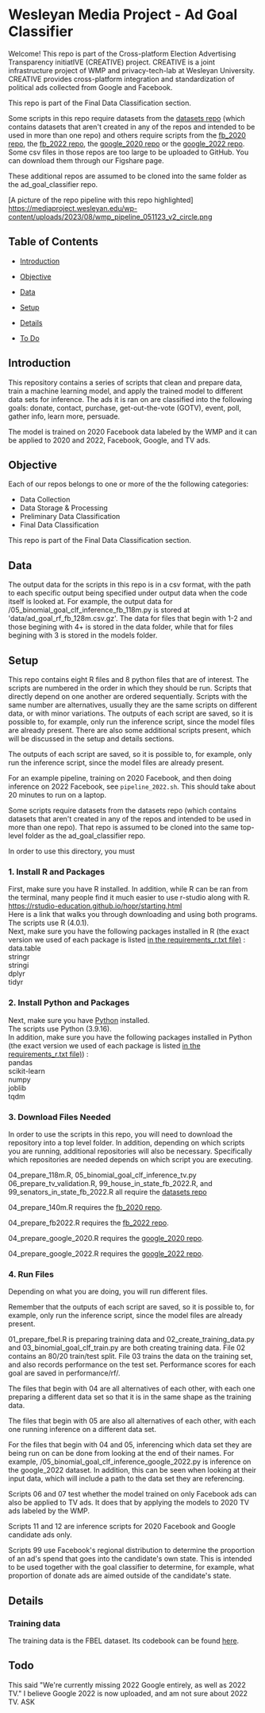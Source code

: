 # Wesleyan Media Project - Ad Goal Classifier 

Welcome! This repo is part of the Cross-platform Election Advertising Transparency initiatIVE (CREATIVE) project. CREATIVE is a joint infrastructure project of WMP and privacy-tech-lab at Wesleyan University. CREATIVE provides cross-platform integration and standardization of political ads collected from Google and Facebook.

This repo is part of the Final Data Classification section.

Some scripts in this repo require datasets from the [datasets repo](https://github.com/Wesleyan-Media-Project/datasets) (which contains datasets that aren't created in any of the repos and intended to be used in more than one repo) and others require scripts from the [fb_2020 repo](https://github.com/Wesleyan-Media-Project/fb_2020), the [fb_2022 repo](https://github.com/Wesleyan-Media-Project/fb_2022), the [google_2020 repo](https://github.com/Wesleyan-Media-Project/google_2020) or the [google_2022 repo](https://github.com/Wesleyan-Media-Project/google_2022). Some csv files in those repos are too large to be uploaded to GitHub. You can download them through our Figshare page.

These additional repos are assumed to be cloned into the same folder as the ad_goal_classifier repo.  

[A picture of the repo pipeline with this repo highlighted] https://mediaproject.wesleyan.edu/wp-content/uploads/2023/08/wmp_pipeline_051123_v2_circle.png


## Table of Contents

- [Introduction](#introduction)

- [Objective](#objective)

- [Data](#data)

- [Setup](#setup)

- [Details](#details)

- [To Do](#todo)

## Introduction
This repository contains a series of scripts that clean and prepare data, train a machine learning model, and apply the trained model to different data sets for inference. The ads it is ran on are classified into the following goals: donate, contact, purchase, get-out-the-vote (GOTV), event, poll, gather info, learn more, persuade.

The model is trained on 2020 Facebook data labeled by the WMP and it can be applied to 2020 and 2022, Facebook, Google, and TV ads.

## Objective
Each of our repos belongs to one or more of the the following categories:
- Data Collection
- Data Storage & Processing
- Preliminary Data Classification
- Final Data Classification

This repo is part of the Final Data Classification section.

## Data
The output data for the scripts in this repo is in a csv format, with the path to each specific output being specified under output data when the code itself is looked at. For example, the output data for /05_binomial_goal_clf_inference_fb_118m.py is stored at 'data/ad_goal_rf_fb_128m.csv.gz'. The data for files that begin with 1-2 and those begining with 4+ is stored in the data folder, while that for files begining with 3 is stored in the models folder. 

## Setup 
This repo contains eight R files and 8 python files that are of interest. The scripts are numbered in the order in which they should be run. Scripts that directly depend on one another are ordered sequentially. Scripts with the same number are alternatives, usually they are the same scripts on different data, or with minor variations. The outputs of each script are saved, so it is possible to, for example, only run the inference script, since the model files are already present. There are also some additional scripts present, which will be discussed in the setup and details sections. 

The outputs of each script are saved, so it is possible to, for example, only run the inference script, since the model files are already present.

For an example pipeline, training on 2020 Facebook, and then doing inference on 2022 Facebook, see `pipeline_2022.sh`. This should take about 20 minutes to run on a laptop.

Some scripts require datasets from the datasets repo (which contains datasets that aren't created in any of the repos and intended to be used in more than one repo). That repo is assumed to be cloned into the same top-level folder as the ad_goal_classifier repo.

In order to use this directory, you must
### 1. Install R and Packages
First, make sure you have R installed. In addition, while R can be ran from the terminal, many people find it much easier to use r-studio along with R.  <br>
https://rstudio-education.github.io/hopr/starting.html
<br>
Here is a link that walks you through downloading and using both programs. <br>
The scripts use R (4.0.1).
<br>
Next, make sure you have the following packages installed in R (the exact version we used of each package is listed [in the requirements_r.txt file)](https://github.com/Wesleyan-Media-Project/ad_goal_classifier/blob/main/requirements_r.txt) : <br>
data.table <br>
stringr <br>
stringi <br>
dplyr <br>
tidyr <br> 

### 2. Install Python and Packages

Next, make sure you have [Python](https://www.python.org/) installed.
<br>
The scripts use Python (3.9.16).
<br>
In addition, make sure you have the following packages installed in Python (the exact version we used of each package is listed [in the requirements_r.txt file)](https://github.com/Wesleyan-Media-Project/ad_goal_classifier/blob/main/requirements_py.txt)) : <br>
pandas <br>
scikit-learn <br>
numpy <br>
joblib <br>
tqdm <br> 


### 3. Download Files Needed 
In order to use the scripts in this repo, you will need to download the repository into a top level folder. In addition, depending on which scripts you are running, additional repositories will also be necessary. Specifically which repositories are needed depends on which script you are executing. 

04_prepare_118m.R, 05_binomial_goal_clf_inference_tv.py 06_prepare_tv_validation.R, 99_house_in_state_fb_2022.R, and 99_senators_in_state_fb_2022.R all require the [datasets repo](
https://github.com/Wesleyan-Media-Project/datasets) 

04_prepare_140m.R requires the [fb_2020 repo](https://github.com/Wesleyan-Media-Project/fb_2020). 

04_prepare_fb2022.R requires the [fb_2022 repo](https://github.com/Wesleyan-Media-Project/fb_2022). 

04_prepare_google_2020.R requires the [google_2020 repo](https://github.com/Wesleyan-Media-Project/google_2020).

04_prepare_google_2022.R requires the [google_2022 repo](https://github.com/Wesleyan-Media-Project/google_2022). 

### 4. Run Files 
Depending on what you are doing, you will run different files. 

Remember that the outputs of each script are saved, so it is possible to, for example, only run the inference script, since the model files are already present.

01_prepare_fbel.R is preparing training data and 02_create_training_data.py and 03_binomial_goal_clf_train.py are both creating training data. File 02 contains an 80/20 train/test split. File 03 trains the data on the training set, and also records performance on the test set. Performance scores for each goal are saved in performance/rf/.

The files that begin with 04 are all alternatives of each other, with each one preparing a different data set so that it is in the same shape as the training data.

The files that begin with 05 are also all alternatives of each other, with each one running inference on a different data set. 

For the files that begin with 04 and 05, inferencing which data set they are being run on can be done from looking at the end of their names. For example, /05_binomial_goal_clf_inference_google_2022.py is inference on the google_2022 dataset. In addition, this can be seen when looking at their input data, which will include a path to the data set they are referencing. 

Scripts 06 and 07 test whether the model trained on only Facebook ads can also be applied to TV ads. It does that by applying the models to 2020 TV ads labeled by the WMP.

Scripts 11 and 12 are inference scripts for 2020 Facebook and Google candidate ads only.

Scripts 99 use Facebook's regional distribution to determine the proportion of an ad's spend that goes into the candidate's own state. This is intended to be used together with the goal classifier to determine, for example, what proportion of donate ads are aimed outside of the candidate's state.

## Details
### Training data
The training data is the FBEL dataset. Its codebook can be found [here](
https://drive.google.com/drive/folders/1gx1hDxEON_ck_i49nhbFpGXFCRbCU5bM?usp=share_link).

## Todo
This said "We're currently missing 2022 Google entirely, as well as 2022 TV." I believe Google 2022 is now uploaded, and am not sure about 2022 TV. ASK 